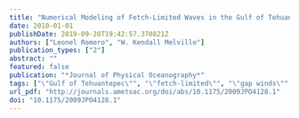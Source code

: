 ```yaml
---
title: "Numerical Modeling of Fetch-Limited Waves in the Gulf of Tehuantepec"
date: 2010-01-01
publishDate: 2019-09-20T19:42:57.370821Z
authors: ["Leonel Romero", "W. Kendall Melville"]
publication_types: ["2"]
abstract: ""
featured: false
publication: "*Journal of Physical Oceanography*"
tags: ["\"Gulf of Tehuantepec\"", "\"fetch-limited\"", "\"gap winds\"", "\"surface waves\"", "wind-waves"]
url_pdf: "http://journals.ametsoc.org/doi/abs/10.1175/2009JPO4128.1"
doi: "10.1175/2009JPO4128.1"
---
```


